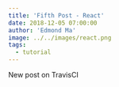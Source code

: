 ```yaml
---
title: 'Fifth Post - React'
date: 2018-12-05 07:00:00
author: 'Edmond Ma'
image: ../../images/react.png
tags:
  - tutorial
---
```


New post on TravisCI
